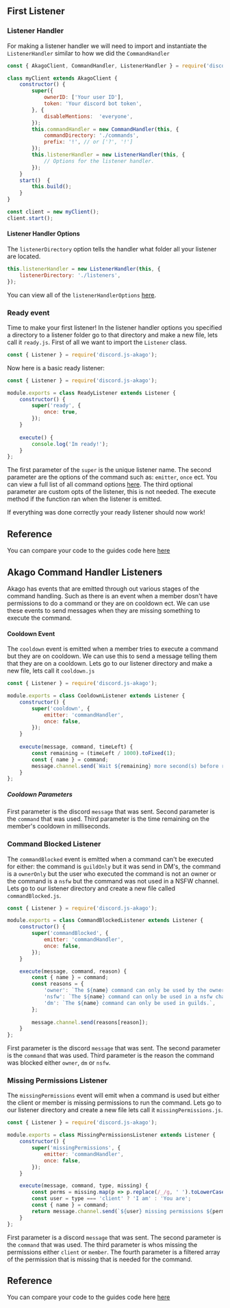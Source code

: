 ## First Listener
### Listener Handler
For making a listener handler we will need to import and instantiate the `ListenerHandler` similar to how we did the `CommandHandler`
```js
const { AkagoClient, CommandHandler, ListenerHandler } = require('discord.js-akago');

class myClient extends AkagoClient {
	constructor() {
		super({
			ownerID: ['Your user ID'],
			token: 'Your discord bot token',
		}, {
			disableMentions:  'everyone',
		});
		this.commandHandler = new CommandHandler(this, {
			commandDirectory: './commands',
			prefix: '!', // or ['?', '!']
		});
		this.listenerHandler = new ListenerHandler(this, {
			// Options for the listener handler.
		});
	}
	start()  {
		this.build();
	}
}

const client = new myClient();
client.start();
```
#### Listener Handler Options
The `listenerDirectory` option tells the handler what folder all your listener are located.
```js
this.listenerHandler = new ListenerHandler(this, {
	listenerDirectory: './listeners',
});
```
You can view all of the `listenerHandlerOptions` [here](https://discord-akago.github.io/#/docs/main/main/typedef/listenerHandlerOptions).
### Ready event
Time to make your first listener!
In the listener handler options you specified a directory to a listener folder go to that directory and make a new file, lets call it `ready.js`.
First of all we want to import the `Listener` class.
```js
const { Listener } = require('discord.js-akago');
```
Now here is a basic ready listener:
```js
const { Listener } = require('discord.js-akago');

module.exports = class ReadyListener extends Listener {
	constructor() {		
		super('ready', {
			once: true,
		});
	}
	
	execute() {
		console.log('Im ready!');
	}
};
```
The first parameter of the `super` is the unique listener name.
The second parameter are the options of the command such as: `emitter`, `once` ect.
You can view a full list of all command options [here](https://discord-akago.github.io/#/docs/main/main/typedef/ListenerOptions).
The third optional parameter are custom opts of the listener, this is not needed.
The execute method if the function ran when the listener is emitted.

If everything was done correctly your ready listener should now work!
## Reference
You can compare your code to the guides code here [here](https://github.com/discord-akago/guide/tree/main/Code%20Samples/ListenerHandling)
## Akago Command Handler Listeners
Akago has events that are emitted through out various stages of the command handling. Such as there is an event when a member dosn't have permissions to do a command or they are on cooldown ect.
We can use these events to send messages when they are missing something to execute the command.
#### Cooldown Event
The `cooldown` event is emitted when a member tries to execute a command but they are on cooldown.
We can use this to send a message telling them that they are on a cooldown.
Lets go to our listener directory and make a new file, lets call it `cooldown.js`
```js
const { Listener } = require('discord.js-akago');

module.exports = class CooldownListener extends Listener {
	constructor() {		
		super('cooldown', {
			emitter: 'commandHandler',
			once: false,
		});
	}
	
	execute(message, command, timeLeft) {
		const remaining = (timeLeft / 1000).toFixed(1);
		const { name } = command;
		message.channel.send(`Wait ${remaining} more second(s) before reusing the ${name} command.`);
	}
};
```
##### Cooldown Parameters
First parameter is the discord `message` that was sent.
Second parameter is the `command` that was used.
Third parameter is the time remaining on the member's cooldown in milliseconds.
### Command Blocked Listener
The `commandBlocked` event is emitted when a command can't be executed for either: the command is `guildOnly` but it was send in DM's, the command is a `ownerOnly` but the user who executed the command is not an owner or the command is a `nsfw` but the command was not used in a NSFW channel.
Lets go to our listener directory and create a new file called `commandBlocked.js`.
```js
const { Listener } = require('discord.js-akago');

module.exports = class CommandBlockedListener extends Listener {
	constructor() {
		super('commandBlocked', {
			emitter: 'commandHandler',
			once: false,
		});
	}

	execute(message, command, reason) {
		const { name } = command;
		const reasons = {
			'owner': `The ${name} command can only be used by the owner of the bot.`,
			'nsfw': `The ${name} command can only be used in a nsfw channel.`,
			'dm': `The ${name} command can only be used in guilds.`,
		};
			
		message.channel.send(reasons[reason]);
	}
};
```
First parameter is the discord `message` that was sent.
The second parameter is the `command` that was used.
Third parameter is the reason the command was blocked either `owner`, `dm` or `nsfw`.
### Missing Permissions Listener
The `missingPermissions` event will emit when a command is used but either the client or member is missing permissions to run the command.
Lets go to our listener directory and create a new file lets call it `missingPermissions.js`.
```js
const { Listener } = require('discord.js-akago');

module.exports = class MissingPermissionsListener extends Listener {
	constructor() {
		super('missingPermissions', {
			emitter: 'commandHandler',
			once: false,
		});
	}

	execute(message, command, type, missing) {
		const perms = missing.map(p => p.replace(/_/g, ' ').toLowerCase()).join(', ');
		const user = type === 'client' ? 'I am' : 'You are';
		const { name } = command;
		return message.channel.send(`${user} missing permissions ${perms} for the command ${name}`);
	}
};
```
First parameter is a discord `message` that was sent.
The second parameter is the `command` that was used.
The third parameter is whos missing the permissions either `client` or `member`.
The fourth parameter is a filtered array of the permission that is missing that is needed for the command.

## Reference
You can compare your code to the guides code here [here](https://github.com/discord-akago/guide/tree/main/Code%20Samples/CommandHandlerListeners)